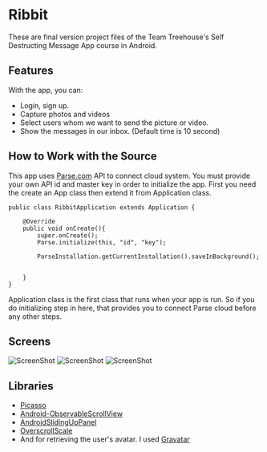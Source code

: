 # Ribbit
These are final version project files of  the Team Treehouse's Self Destructing Message App course  in Android.

## Features

With the app, you can:
* Login, sign up.
* Capture photos and videos
* Select users whom we want to send the picture or video.
* Show the messages in our inbox. (Default time is 10 second)


## How to Work with the Source
This app uses [Parse.com](https://parse.com/docs/android/guide) API to connect cloud system. You must provide your own API id and master key in order to initialize the app.
First you need the create an App class then extend it from Application class.

```
public class RibbitApplication extends Application {

    @Override
    public void onCreate(){
        super.onCreate();
        Parse.initialize(this, "id", "key");

        ParseInstallation.getCurrentInstallation().saveInBackground();


    }
}

```
Application class is the first class that runs when your app is run. So if you do initializing step in here, that provides you to connect Parse cloud before any other steps.


## Screens
![ScreenShot](http://i66.tinypic.com/2mfj0ht.png)
![ScreenShot](http://i65.tinypic.com/10zaamb.png)
![ScreenShot](http://i67.tinypic.com/k1e8i0.png)

## Libraries

* [Picasso](https://github.com/square/picasso)
* [Android-ObservableScrollView](https://github.com/ksoichiro/Android-ObservableScrollView)
* [AndroidSlidingUpPanel](https://github.com/umano/AndroidSlidingUpPanel)
* [OverscrollScale](https://github.com/dodola/OverscrollScale)
*  And for retrieving the user's avatar. I used [Gravatar](https://en.gravatar.com/)


